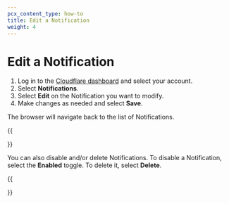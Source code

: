 ```yaml
---
pcx_content_type: how-to
title: Edit a Notification
weight: 4
---
```


# Edit a Notification

1. Log in to the [Cloudflare dashboard](https://dash.cloudflare.com/login) and select your account.
2. Select **Notifications**.
3. Select **Edit** on the Notification you want to modify.
4. Make changes as needed and select **Save**.

The browser will navigate back to the list of Notifications.

{{<Aside type="note" header="Note">}}

You can also disable and/or delete Notifications. To disable a Notification, select the **Enabled** toggle. To delete it, select **Delete**.

{{</Aside>}}
